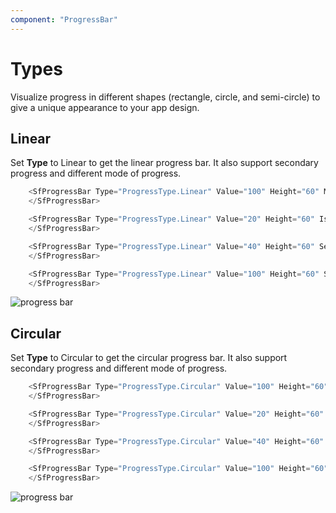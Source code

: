 ```yaml
---
component: "ProgressBar"
---
```


# Types

Visualize progress in different shapes (rectangle, circle, and semi-circle) to give a unique appearance to your app design.

## Linear

<!-- markdownlint-disable MD033 -->

Set **Type** to Linear to get the linear progress bar. It also support secondary progress and different mode of progress.

```csharp
    <SfProgressBar Type="ProgressType.Linear" Value="100" Height="60" Minimum="0" Maximum="100">
    </SfProgressBar>

    <SfProgressBar Type="ProgressType.Linear" Value="20" Height="60" IsIndeterminate="true" Minimum="0" Maximum="100">
    </SfProgressBar>

    <SfProgressBar Type="ProgressType.Linear" Value="40" Height="60" SecondaryProgress="60" Minimum="0" Maximum="100">
    </SfProgressBar>

    <SfProgressBar Type="ProgressType.Linear" Value="100" Height="60" SegmentCount="8" Minimum="0" Maximum="100">
    </SfProgressBar>
```

![progress bar](images/linearType.png)

## Circular

Set **Type** to Circular to get the circular progress bar. It also support secondary progress and different mode of progress.

```csharp
    <SfProgressBar Type="ProgressType.Circular" Value="100" Height="60" Minimum="0" Maximum="100">
    </SfProgressBar>

    <SfProgressBar Type="ProgressType.Circular" Value="20" Height="60" IsIndeterminate="true" Minimum="0" Maximum="100">
    </SfProgressBar>

    <SfProgressBar Type="ProgressType.Circular" Value="40" Height="60" SecondaryProgress="60" Minimum="0" Maximum="100">
    </SfProgressBar>

    <SfProgressBar Type="ProgressType.Circular" Value="100" Height="60" SegmentCount="8" Minimum="0" Maximum="100">
    </SfProgressBar>
```

![progress bar](images/circularType.png)